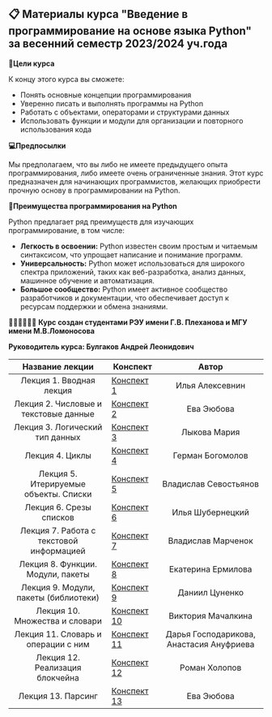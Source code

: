 ## 📋 Материалы курса "Введение в программирование на основе языка Python" за весенний семестр 2023/2024 уч.года
**🎯Цели курса**

К концу этого курса вы сможете:

* Понять основные концепции программирования
* Уверенно писать и выполнять программы на Python
* Работать с объектами, операторами и структурами данных
* Использовать функции и модули для организации и повторного использования кода

**💻Предпосылки**

Мы предполагаем, что вы либо не имеете предыдущего опыта программирования, либо имеете очень ограниченные знания. Этот курс предназначен для начинающих программистов, желающих приобрести прочную основу в программировании на Python.

**🥇Преимущества программирования на Python**

Python предлагает ряд преимуществ для изучающих программирование, в том числе:

* **Легкость в освоении:** Python известен своим простым и читаемым синтаксисом, что упрощает написание и понимание программ.
* **Универсальность:** Python может использоваться для широкого спектра приложений, таких как веб-разработка, анализ данных, машинное обучение и автоматизация.
* **Большое сообщество:** Python имеет активное сообщество разработчиков и документации, что обеспечивает доступ к ресурсам поддержки и обмена знаниями.

👩🏻‍🎓🧑🏻‍🎓
**Курс создан студентами РЭУ имени Г.В. Плеханова и МГУ имени М.В.Ломоносова**

**Руководитель курса: Булгаков Андрей Леонидович**



Название лекции | Конспект | Автор
|:----:|----|:----:|
| Лекция 1. Вводная лекция| [Конспект 1](https://colab.research.google.com/drive/1XBhE5lwOswPRN6gLSPzNFOHZVRJQ-mNi) | Илья Алексевнин |||
| Лекция 2. Числовые и текстовые данные | [Конспект 2](https://colab.research.google.com/drive/1_Hj903GGxptZ9Idei5_75OdlmVYAoYtK?usp=sharing) | Ева Эюбова |||
| Лекция 3. Логический тип данных| [Конспект 3](https://colab.research.google.com/drive/1rJrQtkN8uM9GxoGcK9x6kPoRPi-2vXda?usp=sharing) | Лыкова Мария |||
| Лекция 4. Циклы | [Конспект 4](https://colab.research.google.com/drive/1DXd-NiUErPdmnBjWqtGf0A14MPoNJyjP?usp=sharing) | Герман Богомолов |||
| Лекция 5. Итерируемые объекты. Списки | [Конспект 5](https://colab.research.google.com/drive/1hZ1ks-upUGHzq3Z1M7yOY6gTKAkMsqxR?usp=sharing) | Владислав Севостьянов |||
| Лекция 6. Срезы списков | [Конспект 6](https://colab.research.google.com/drive/1A5ySSCqEmy9LkUptzF8nIdajMTl0yoLh#scrollTo=QfPj6vDg_hpg) | Илья Шубернецкий |||
| Лекция 7. Работа с текстовой информацией | [Конспект 7](https://colab.research.google.com/drive/1UOLqJAAWbI1bBVK9IzIQj9yNHvqVmSLm?usp=sharing) | Владислав Марченок |||
| Лекция 8. Функции. Модули, пакеты | [Конспект 8](https://colab.research.google.com/drive/1jpKr0r_wVhJWXFPVdVtWdAHSUZmsxJ-u?hl=ru#scrollTo=dMDdVTQbDS_U) | Екатерина Ермилова |||
| Лекция 9. Модули, пакеты (библиотеки) | [Конспект 9](https://colab.research.google.com/drive/1B8qrUa_-fAJgCIIkwNu4MDjOQZZydNt8#scrollTo=CQjqEfbYi9oD) | Даниил Цуненко |||
| Лекция 10. Множества и словари | [Конспект 10](https://colab.research.google.com/drive/1zzgM-QtZWY6JHDhxJI2W9uZNHIBSYoJY?usp=sharing) | Виктория Мачалкина |||
| Лекция 11. Словарь и операции с ним | [Конспект 11](https://colab.research.google.com/drive/1pdAplGdbz61RH0O9uWgbLowZjCQM-iby?usp=sharing) | Дарья Господарикова, Анастасия Ануфриева |||
| Лекция 12. Реализация блокчейна | [Конспект 12](https://colab.research.google.com/drive/1HaWX3lm_Tss8s2cK8JAodIo3TV_EZpuO#scrollTo=Vdx2YAIXpXXD) | Роман Холопов |||
| Лекция 13. Парсинг |[Конспект 13](https://colab.research.google.com/drive/1o7hS7eMHALaEDYYPXPmKiG5ma1glmbsr?usp=sharing)| Ева Эюбова |||
